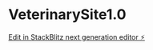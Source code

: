 # VeterinarySite1.0

[Edit in StackBlitz next generation editor ⚡️](https://stackblitz.com/~/github.com/yassinovetch/VeterinarySite1.0)
